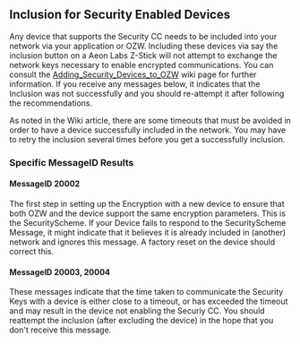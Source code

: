 ## Inclusion for Security Enabled Devices

Any device that supports the Security CC needs to be included into your network via your application or OZW. Including these devices via say the inclusion button on a Aeon Labs Z-Stick will not attempt to exchange the network keys necessary to enable encrypted communications. You can consult the [Adding_Security_Devices_to_OZW](http://code.google.com/p/open-zwave/wiki/Adding_Security_Devices_to_OZW) wiki page for further information. If you receive any messages below, it indicates that the Inclusion was not successfully and you should re-attempt it after following the recommendations. 

As noted in the Wiki article, there are some timeouts that must be avoided in order to have a device successfully included in the network. You may have to retry the inclusion several times before you get a successfully inclusion.

### Specific MessageID Results

#### MessageID 20002

The first step in setting up the Encryption with a new device to ensure that both OZW and the device support the same encryption parameters. This is the SecurityScheme. If your Device fails to respond to the SecurityScheme Message, it might indicate that it believes it is already included in (another) network and ignores this message. A factory reset on the device should correct this. 

#### MessageID 20003, 20004

These messages indicate that the time taken to communicate the Security Keys with a device is either close to a timeout, or has exceeded the timeout and may result in the device not enabling the Securiy CC. You should reattempt the inclusion (after excluding the device) in the hope that you don't receive this message. 


